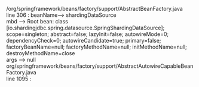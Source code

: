 /org/springframework/beans/factory/support/AbstractBeanFactory.java     
line 306 : beanName--> shardingDataSource     
           mbd --> Root bean: class [io.shardingjdbc.spring.datasource.SpringShardingDataSource]; scope=singleton; abstract=false; lazyInit=false; autowireMode=0; dependencyCheck=0; autowireCandidate=true; primary=false; factoryBeanName=null; factoryMethodName=null; initMethodName=null; destroyMethodName=close     
           args --> null     
org/springframework/beans/factory/support/AbstractAutowireCapableBeanFactory.java     
line 1095 : 
